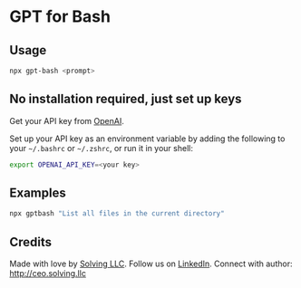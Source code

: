 # GPT for Bash

## Usage

```bash
npx gpt-bash <prompt>
```

## No installation required, just set up keys

Get your API key from [OpenAI](https://platform.openai.com/api-keys).

Set up your API key as an environment variable by adding the following to your `~/.bashrc` or `~/.zshrc`, or run it in your shell:

```bash
export OPENAI_API_KEY=<your key>
```


## Examples

```bash
npx gptbash "List all files in the current directory"
```

## Credits

Made with love by [Solving LLC](https://solving.llc/).
Follow us on [LinkedIn](https://www.linkedin.com/company/solving-llc/).
Connect with author: http://ceo.solving.llc